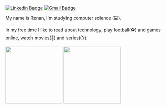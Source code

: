[![Linkedin Badge](https://img.shields.io/badge/-Renan%20Moura-6633cc?style=flat-square&logo=Linkedin&logoColor=white&link=https://www.linkedin.com/in/renan-moura-da-silva-barros-122b05206/)](https://www.linkedin.com/in/renan-moura-da-silva-barros-122b05206/)
[![Gmail Badge](https://img.shields.io/badge/-naneraruom@gmail.com-6633cc?style=flat-square&logo=Gmail&logoColor=white&link=mailto:naneraruom@gmail.com)](mailto:naneraruom@gmail.com)

My name is Renan, I'm studying computer science (💻).

In my free time I like to read about technology, play football(⚽) and games online, watch movies(🎥) and series(📺).

<div>
  <img height="180em" src="https://github-readme-stats.vercel.app/api?username=RenanMouraDaSilvaBarros&show_icons=true&theme=dracula&include_all_commits=true&count_private=true"/>
  <img height="180em" src="https://github-readme-stats.vercel.app/api/top-langs/?username=RenanMouraDaSilvaBarros&layout=compact&langs_count=16&theme=dracula"/>
</div>

